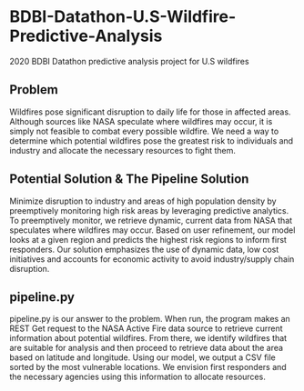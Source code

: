 # BDBI-Datathon-U.S-Wildfire-Predictive-Analysis
2020 BDBI Datathon predictive analysis project for U.S wildfires

## Problem
Wildfires pose significant disruption to daily life for those in affected areas. Although sources like NASA speculate where wildfires may occur, it is simply not feasible to combat every possible wildfire. We need a way to determine which potential wildfires pose the greatest risk to individuals and industry and allocate the necessary resources to fight them. 

## Potential Solution & The Pipeline Solution
Minimize disruption to industry and areas of high population density by preemptively monitoring high risk areas by leveraging predictive analytics. 
To preemptively monitor, we retrieve dynamic, current data from NASA that speculates where wildfires may occur. Based on user refinement, our model looks at a given region and predicts the highest risk regions to inform first responders. Our solution emphasizes the use of dynamic data, low cost initiatives and accounts for economic activity to avoid industry/supply chain disruption. 

## pipeline.py
pipeline.py is our answer to the problem. When run, the program makes an REST Get request to the NASA Active Fire data source to retrieve current information about potential wildfires. From there, we identify wildfires that are suitable for analysis and then proceed to retrieve data about the area based on latitude and longitude. Using our model, we output a CSV file sorted by the most vulnerable locations. We envision first responders and the necessary agencies using this information to allocate resources. 
